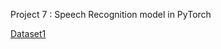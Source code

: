 Project 7 : Speech Recognition model in PyTorch

[Dataset1](https://www.nltk.org/howto/twitter.html)


